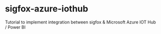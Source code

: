 # sigfox-azure-iothub
Tutorial to implement integration between sigfox &amp; Microsoft Azure IOT Hub / Power BI
